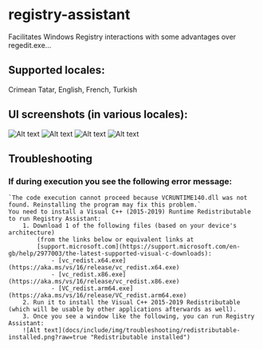 # registry-assistant
Facilitates Windows Registry interactions with some advantages over regedit.exe... 

## Supported locales:
Crimean Tatar, English, French, Turkish

## UI screenshots (in various locales):
![Alt text](docs/include/img/intro/rechercher.fr.png?raw=true "Search tab (in French)")
![Alt text](docs/include/img/intro/browsing.tr.png?raw=true "Explore tab (in Turkish)")
![Alt text](docs/include/img/intro/about.en.png?raw=true "About tab (in English)")
![Alt text](docs/include/img/intro/search_results.crh.png?raw=true "(Interrupted) search results (in Crimean Turkish)")

## Troubleshooting
### If during execution you see the following error message:
	`The code execution cannot proceed because VCRUNTIME140.dll was not found. Reinstalling the program may fix this problem.`
	You need to install a Visual C++ (2015-2019) Runtime Redistributable to run Registry Assistant:
		1. Download 1 of the following files (based on your device's architecture)
			(from the links below or equivalent links at 
			[support.microsoft.com](https://support.microsoft.com/en-gb/help/2977003/the-latest-supported-visual-c-downloads):
				- [vc_redist.x64.exe](https://aka.ms/vs/16/release/vc_redist.x64.exe)
				- [vc_redist.x86.exe](https://aka.ms/vs/16/release/vc_redist.x86.exe)
				- [VC_redist.arm64.exe](https://aka.ms/vs/16/release/VC_redist.arm64.exe)
		2. Run it to install the Visual C++ 2015-2019 Redistributable (which will be usable by other applications afterwards as well).
		3. Once you see a window like the following, you can run Registry Assistant:
		![Alt text](docs/include/img/troubleshooting/redistributable-installed.png?raw=true "Redistributable installed")

